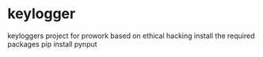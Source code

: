 # keylogger
keyloggers project for prowork based on ethical hacking
install the required packages
pip install pynput
